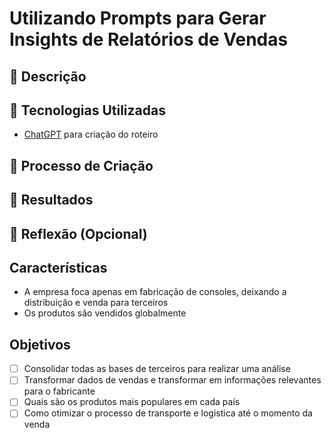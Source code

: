 # Utilizando Prompts para Gerar Insights de Relatórios de Vendas

## 📒 Descrição


## 🤖 Tecnologias Utilizadas
- [ChatGPT](https://chat.openai.com) para criação do roteiro

## 🧐 Processo de Criação


## 🚀 Resultados


## 💭 Reflexão (Opcional)



## Características

- A empresa foca apenas em fabricação de consoles, deixando a distribuição e venda para terceiros
- Os produtos são vendidos globalmente


## Objetivos

- [ ]  Consolidar todas as bases de terceiros para realizar uma análise
- [ ]  Transformar dados de vendas e transformar em informações relevantes para o fabricante
- [ ]  Quais são os produtos mais populares em cada país
- [ ]  Como otimizar o processo de transporte e logistica até o momento da venda